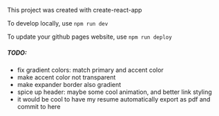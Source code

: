 This project was created with create-react-app

To develop locally, use `npm run dev`

To update your github pages website, use `npm run deploy`

##### TODO:

- fix gradient colors: match primary and accent color
- make accent color not transparent
- make expander border also gradient
- spice up header: maybe some cool animation, and better link styling
- it would be cool to have my resume automatically export as pdf and commit to here
